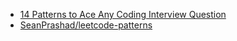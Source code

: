- [14 Patterns to Ace Any Coding Interview Question](https://hackernoon.com/14-patterns-to-ace-any-coding-interview-question-c5bb3357f6ed)
- [SeanPrashad/leetcode-patterns](https://github.com/SeanPrashad/leetcode-patterns)
